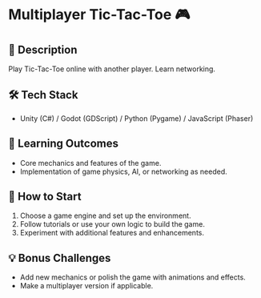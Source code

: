 # Multiplayer Tic-Tac-Toe 🎮

## 📝 Description
Play Tic-Tac-Toe online with another player. Learn networking.

## 🛠️ Tech Stack
- Unity (C#) / Godot (GDScript) / Python (Pygame) / JavaScript (Phaser)

## 🎯 Learning Outcomes
- Core mechanics and features of the game.
- Implementation of game physics, AI, or networking as needed.

## 🚀 How to Start
1. Choose a game engine and set up the environment.
2. Follow tutorials or use your own logic to build the game.
3. Experiment with additional features and enhancements.

## 💡 Bonus Challenges
- Add new mechanics or polish the game with animations and effects.
- Make a multiplayer version if applicable.
